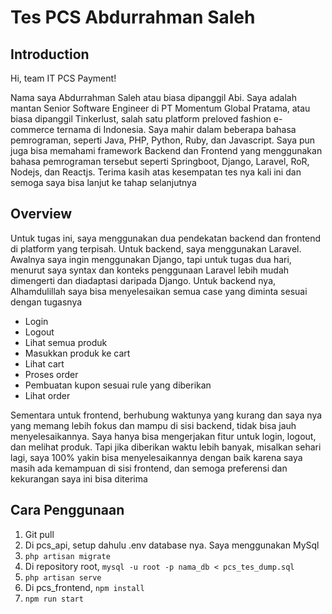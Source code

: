 # Tes PCS Abdurrahman Saleh

## Introduction

Hi, team IT PCS Payment!

Nama saya Abdurrahman Saleh atau biasa dipanggil Abi. Saya adalah mantan Senior Software Engineer di PT Momentum Global Pratama, atau biasa dipanggil Tinkerlust, salah satu platform preloved
fashion e-commerce ternama di Indonesia. Saya mahir dalam beberapa bahasa pemrograman, seperti Java, PHP, Python, Ruby, dan Javascript. Saya pun juga bisa memahami framework Backend dan Frontend
yang menggunakan bahasa pemrograman tersebut seperti Springboot, Django, Laravel, RoR, Nodejs, dan Reactjs. Terima kasih atas kesempatan tes nya kali ini dan semoga saya bisa lanjut ke tahap selanjutnya

## Overview

Untuk tugas ini, saya menggunakan dua pendekatan backend dan frontend di platform yang terpisah. Untuk backend, saya menggunakan Laravel. Awalnya saya ingin menggunakan Django, tapi untuk
tugas dua hari, menurut saya syntax dan konteks penggunaan Laravel lebih mudah dimengerti dan diadaptasi daripada Django. Untuk backend nya, Alhamdulillah saya bisa menyelesaikan semua case
yang diminta sesuai dengan tugasnya

- Login
- Logout
- Lihat semua produk
- Masukkan produk ke cart
- Lihat cart
- Proses order
- Pembuatan kupon sesuai rule yang diberikan
- Lihat order

Sementara untuk frontend, berhubung waktunya yang kurang dan saya nya yang memang lebih fokus dan mampu di sisi backend, tidak bisa jauh menyelesaikannya. Saya hanya bisa mengerjakan
fitur untuk login, logout, dan melihat produk. Tapi jika diberikan waktu lebih banyak, misalkan sehari lagi, saya 100% yakin bisa menyelesaikannya dengan baik karena saya masih ada kemampuan
di sisi frontend, dan semoga preferensi dan kekurangan saya ini bisa diterima

## Cara Penggunaan

1. Git pull
2. Di pcs_api, setup dahulu .env database nya. Saya menggunakan MySql
3. `php artisan migrate`
4. Di repository root, `mysql -u root -p nama_db < pcs_tes_dump.sql`
5. `php artisan serve`
6. Di pcs_frontend, `npm install`
7. `npm run start`
